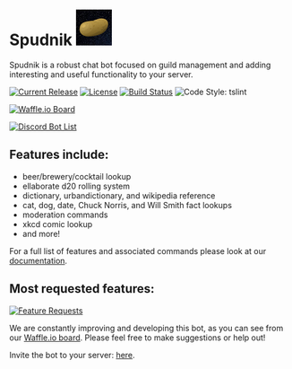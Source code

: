 # Spudnik ![Spudnik!][img-icon]
Spudnik is a robust chat bot focused on guild management and adding interesting and useful functionality to your server.

[![Current Release][img-current-release]][url-current-release] [![License][img-license]][url-license] [![Build Status][img-build-status]][url-build-status] ![Code Style: tslint][img-code-style]

[![Waffle.io Board][img-waffle-board]][url-waffle-board] 

[![Discord Bot List][img-discord-bot-list]][url-discord-bot-list]


## Features include:
- beer/brewery/cocktail lookup
- ellaborate d20 rolling system
- dictionary, urbandictionary, and wikipedia reference
- cat, dog, date, Chuck Norris, and Will Smith fact lookups
- moderation commands
- xkcd comic lookup
- and more!

For a full list of features and associated commands please look at our [documentation][url-docs-commands].

## Most requested features:
[![Feature Requests][img-feathub]][url-feathub]

We are constantly improving and developing this bot, as you can see from our [Waffle.io board][url-waffle-board]. Please feel free to make suggestions or help out!

Invite the bot to your server: [here][url-invite].

[url-github]: https://github.com/Spudnik-Group/Spudnik
[url-docs]: https://docs.spudnik.io/
[url-docs-commands]: https://docs.spudnik.io/commands/
[url-docs-getting-started]: https://docs.spudnik.io/getting-started/

[img-icon]: ./Spudnik_icon.png?raw=true
[url-invite]: https://discordapp.com/oauth2/authorize?client_id=398591330806398989&scope=bot&permissions=0

[img-current-release]: https://img.shields.io/github/release/Spudnik-Group/Spudnik.svg?style=flat-square
[url-current-release]: https://github.com/Spudnik-Group/Spudnik/releases/latest

[img-license]: https://img.shields.io/github/license/Spudnik-Group/Spudnik.svg?style=flat-square
[url-license]: https://github.com/Spudnik-Group/Spudnik/blob/master/LICENSE

[img-build-status]: https://img.shields.io/travis/Spudnik-Group/Spudnik.svg?style=flat-square
[url-build-status]: https://travis-ci.org/Spudnik-Group/Spudnik

[img-code-style]: https://img.shields.io/badge/style-tslint-000000.svg?longCache=true&style=flat-square&label=code%20style

[img-waffle-board]: https://badge.waffle.io/Spudnik-Group/Spudnik.svg?columns=backlog,accepted,in%20progress,pending%20release&style=flat-square
[url-waffle-board]: https://waffle.io/Spudnik-Group/Spudnik

[img-discord-bot-list]: https://discordbots.org/api/widget/398591330806398989.svg
[url-discord-bot-list]: https://discordbots.org/bot/398591330806398989

[img-feathub]: https://feathub.com/Spudnik-Group/Spudnik?format=svg
[url-feathub]: https://feathub.com/Spudnik-Group/Spudnik